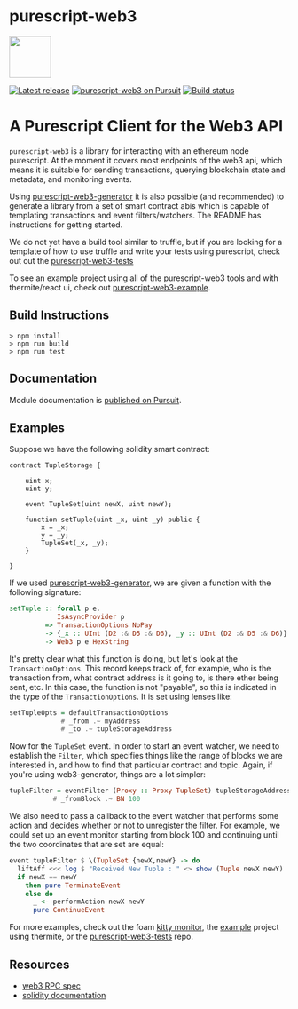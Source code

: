 # purescript-web3
<img src=https://github.com/f-o-a-m/purescript-web3/blob/master/purescript-web3-logo.png width="75">


[![Latest release](http://img.shields.io/github/release/f-o-a-m/purescript-web3.svg?branch=master)](https://github.com/f-o-a-m/purescript-web3/releases)
[![purescript-web3 on Pursuit](https://pursuit.purescript.org/packages/purescript-web3/badge)](https://pursuit.purescript.org/packages/purescript-web3)
[![Build status](https://travis-ci.org/f-o-a-m/purescript-web3.svg?branch=master)](https://travis-ci.org/f-o-a-m/purescript-web3?branch=master)

# A Purescript Client for the Web3 API

`purescript-web3` is a library for interacting with an ethereum node purescript. At the moment it covers most endpoints of the web3 api, which means it is suitable for sending transactions, querying blockchain state and metadata, and monitoring events.

Using [purescript-web3-generator](https://github.com/f-o-a-m/purescript-web3-generator) it is also possible (and recommended) to generate a library from a set of smart contract abis which is capable of templating transactions and event filters/watchers. The README has instructions for getting started.

We do not yet have a build tool similar to truffle, but if you are looking for a template of how to use truffle and write your tests using purescript, check out out the [purescript-web3-tests](https://github.com/f-o-a-m/purescript-web3-tests)

To see an example project using all of the purescript-web3 tools and with thermite/react ui, check out [purescript-web3-example](https://github.com/f-o-a-m/purescript-web3-example).

## Build Instructions
```
> npm install
> npm run build
> npm run test
```

## Documentation

Module documentation is [published on Pursuit](http://pursuit.purescript.org/packages/purescript-web3).

## Examples

Suppose we have the following solidity smart contract:

```solidity
contract TupleStorage {
    
    uint x;
    uint y;
    
    event TupleSet(uint newX, uint newY);
    
    function setTuple(uint _x, uint _y) public {
        x = _x;
        y = _y;
        TupleSet(_x, _y);
    }
    
}
```

If we used [purescript-web3-generator](https://github.com/f-o-a-m/purescript-web3-generator), we are given a function with the following signature:

```purescript
setTuple :: forall p e.
            IsAsyncProvider p
         => TransactionOptions NoPay 
         -> {_x :: UInt (D2 :& D5 :& D6), _y :: UInt (D2 :& D5 :& D6)} 
         -> Web3 p e HexString 
```

It's pretty clear what this function is doing, but let's look at the `TransactionOptions`. This record keeps track of, for example, who is the transaction from, what contract address is it going to, is there ether being sent, etc. In this case, the function is not "payable", so this is indicated in the type of the `TransactionOptions`. It is set using lenses like:

```purescript
setTupleOpts = defaultTransactionOptions
             # _from .~ myAddress
             # _to .~ tupleStorageAddress
```
Now for the `TupleSet` event. In order to start an event watcher, we need to establish the `Filter`, which specifies things like the range of blocks we are interested in, and how to find that particular contract and topic. Again, if you're using web3-generator, things are a lot simpler:

```purescript
tupleFilter = eventFilter (Proxy :: Proxy TupleSet) tupleStorageAddress 
           # _fromBlock .~ BN 100
```

We also need to pass a callback to the event watcher that performs some action and decides whether or not to unregister the filter. For example, we could set up an event monitor starting from block 100 and continuing until the two coordinates that are set are equal:

```purescript
event tupleFilter $ \(TupleSet {newX,newY} -> do
  liftAff <<< log $ "Received New Tuple : " <> show (Tuple newX newY) 
  if newX == newY
    then pure TerminateEvent
    else do
      _ <- performAction newX newY
      pure ContinueEvent
```

For more examples, check out the foam [kitty monitor](https://github.com/f-o-a-m/purescript-kitty-monitor), the [example](https://github.com/f-o-a-m/purescript-web3-example) project using thermite, or the [purescript-web3-tests](https://github.com/f-o-a-m/purescript-web3-tests) repo.

## Resources
 
 - [web3 RPC spec](https://github.com/ethereum/wiki/wiki/JSON-RPC)
 - [solidity documentation](http://solidity.readthedocs.io/en/develop/index.html)
